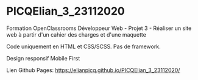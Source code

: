 # PICQElian_3_23112020

 Formation OpenClassrooms Développeur Web - Projet 3 -
Réaliser un site web à partir d'un cahier des charges et d'une maquette

Code uniquement en HTML et CSS/SCSS.
Pas de framework.

Design responsif Mobile First

Lien Github Pages:
https://elianpicq.github.io/PICQElian_3_23112020/
